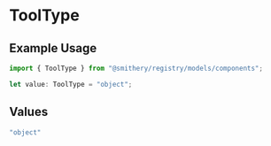 # ToolType

## Example Usage

```typescript
import { ToolType } from "@smithery/registry/models/components";

let value: ToolType = "object";
```

## Values

```typescript
"object"
```